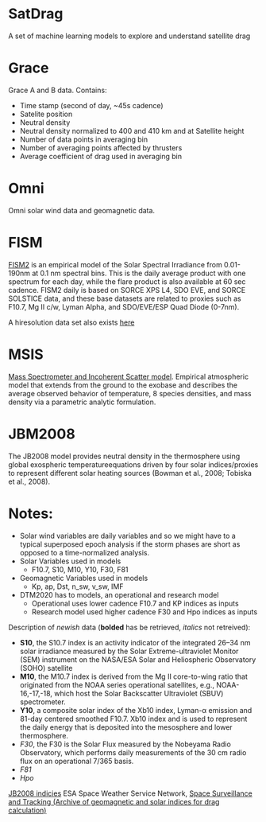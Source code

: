 # SatDrag
A set of machine learning models to explore and understand satellite drag 


# Grace

Grace A and B data. Contains:
- Time stamp (second of day, ~45s cadence)
- Satelite position
- Neutral density
- Neutral density normalized to 400 and 410 km and at Satellite height
- Number of data points in averaging bin
- Number of averaging points affected by thrusters
- Average coefficient of drag used in averaging bin

# Omni

Omni solar wind data and geomagnetic data. 

# FISM

[FISM2](https://lasp.colorado.edu/lisird/data/fism_daily_hr/) is an empirical model of the Solar Spectral Irradiance from 0.01-190nm at 0.1 nm spectral bins. This is the daily average product with one spectrum for each day, while the flare product is also available at 60 sec cadence. FISM2 daily is based on SORCE XPS L4, SDO EVE, and SORCE SOLSTICE data, and these base datasets are related to proxies such as F10.7, Mg II c/w, Lyman Alpha, and SDO/EVE/ESP Quad Diode (0-7nm).

A hiresolution data set also exists [here](https://lasp.colorado.edu/lisird/data/fism_flare_hr/)

# MSIS

[Mass Spectrometer and Incoherent Scatter model](https://kauai.ccmc.gsfc.nasa.gov/CMR/view/model/SimulationModel?resourceID=spase://CCMC/SimulationModel/NRLMSIS/v2.0). Empirical atmospheric model that extends from the ground to the exobase and describes the average observed behavior of temperature, 8 species densities, and mass density via a parametric analytic formulation.

# JBM2008

The JB2008 model provides neutral density in the thermosphere using global exospheric temperatureequations driven by four solar indices/proxies to represent different solar heating sources (Bowman et al., 2008; Tobiska et al., 2008).


# Notes:
- Solar wind variables are daily variables and so we might have to a typical superposed epoch analysis if the storm phases are short as opposed to a time-normalized analysis.
- Solar Variables used in models
    - F10.7, S10, M10, Y10, F30, F81
- Geomagnetic Variables used in models
    - Kp, ap, Dst, n_sw, v_sw, IMF
- DTM2020 has to models, an operational and research model
    - Operational uses lower cadence F10.7 and KP indices as inputs
    - Research model used higher cadence F30 and Hpo indices as inputs


Description of *newish* data (**bolded** has be retrieved, *italics* not retreived): 
- **S10**, the S10.7 index is an activity indicator of the integrated 26–34 nm solar irradiance measured by the Solar Extreme-ultraviolet Monitor (SEM) instrument on the NASA/ESA Solar and Heliospheric Observatory (SOHO) satellite
- **M10**, the M10.7 index is derived from the Mg II core-to-wing ratio that originated from the NOAA series operational satellites, e.g., NOAA-16,-17,-18, which host the Solar Backscatter Ultraviolet (SBUV) spectrometer.
- **Y10**, a composite solar index of the Xb10 index, Lyman-α emission and 81-day centered smoothed F10.7. Xb10 index and is used to represent the daily energy that is deposited into the mesosphere and lower thermosphere.
- *F30*, the F30 is the Solar Flux measured by the Nobeyama Radio Observatory, which performs daily measurements of the 30 cm radio flux on an operational 7/365 basis.
- *F81*
- *Hpo* 

[JB2008 indicies](https://sol.spacenvironment.net/jb2008/indices.html)
ESA Space Weather Service Network, [Space Surveillance and Tracking (Archive of geomagnetic and solar indices for drag calculation)](https://swe.ssa.esa.int/sst_arv)
